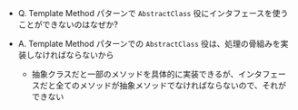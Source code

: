 - Q. Template Method パターンで `AbstractClass` 役にインタフェースを使うことができないのはなぜか?

- A. Template Method パターンでの `AbstractClass` 役は、処理の骨組みを実装しなければならないから
  - 抽象クラスだと一部のメソッドを具体的に実装できるが、インタフェースだと全てのメソッドが抽象メソッドでなければならないので、それができない
